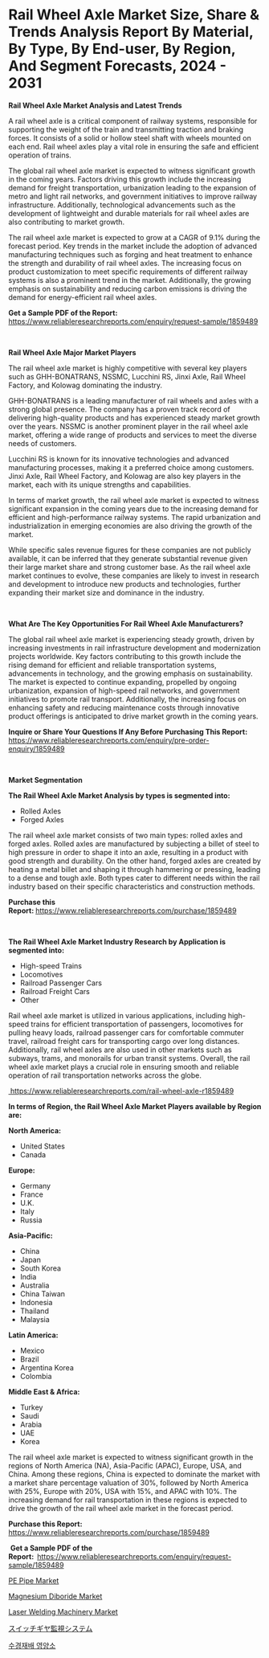 <p><h1>Rail Wheel Axle Market Size, Share & Trends Analysis Report By Material, By Type, By End-user, By Region, And Segment Forecasts, 2024 - 2031</h1></p><p><strong>Rail Wheel Axle Market Analysis and Latest Trends</strong></p>
<p><p>A rail wheel axle is a critical component of railway systems, responsible for supporting the weight of the train and transmitting traction and braking forces. It consists of a solid or hollow steel shaft with wheels mounted on each end. Rail wheel axles play a vital role in ensuring the safe and efficient operation of trains.</p><p>The global rail wheel axle market is expected to witness significant growth in the coming years. Factors driving this growth include the increasing demand for freight transportation, urbanization leading to the expansion of metro and light rail networks, and government initiatives to improve railway infrastructure. Additionally, technological advancements such as the development of lightweight and durable materials for rail wheel axles are also contributing to market growth.</p><p>The rail wheel axle market is expected to grow at a CAGR of 9.1% during the forecast period. Key trends in the market include the adoption of advanced manufacturing techniques such as forging and heat treatment to enhance the strength and durability of rail wheel axles. The increasing focus on product customization to meet specific requirements of different railway systems is also a prominent trend in the market. Additionally, the growing emphasis on sustainability and reducing carbon emissions is driving the demand for energy-efficient rail wheel axles.</p></p>
<p><strong>Get a Sample PDF of the Report:&nbsp;</strong> <a href="https://www.reliableresearchreports.com/enquiry/request-sample/1859489">https://www.reliableresearchreports.com/enquiry/request-sample/1859489</a></p>
<p>&nbsp;</p>
<p><strong>Rail Wheel Axle Major Market Players</strong></p>
<p><p>The rail wheel axle market is highly competitive with several key players such as GHH-BONATRANS, NSSMC, Lucchini RS, Jinxi Axle, Rail Wheel Factory, and Kolowag dominating the industry. </p><p>GHH-BONATRANS is a leading manufacturer of rail wheels and axles with a strong global presence. The company has a proven track record of delivering high-quality products and has experienced steady market growth over the years. NSSMC is another prominent player in the rail wheel axle market, offering a wide range of products and services to meet the diverse needs of customers. </p><p>Lucchini RS is known for its innovative technologies and advanced manufacturing processes, making it a preferred choice among customers. Jinxi Axle, Rail Wheel Factory, and Kolowag are also key players in the market, each with its unique strengths and capabilities. </p><p>In terms of market growth, the rail wheel axle market is expected to witness significant expansion in the coming years due to the increasing demand for efficient and high-performance railway systems. The rapid urbanization and industrialization in emerging economies are also driving the growth of the market. </p><p>While specific sales revenue figures for these companies are not publicly available, it can be inferred that they generate substantial revenue given their large market share and strong customer base. As the rail wheel axle market continues to evolve, these companies are likely to invest in research and development to introduce new products and technologies, further expanding their market size and dominance in the industry.</p></p>
<p>&nbsp;</p>
<p><strong>What Are The Key Opportunities For Rail Wheel Axle Manufacturers?</strong></p>
<p><p>The global rail wheel axle market is experiencing steady growth, driven by increasing investments in rail infrastructure development and modernization projects worldwide. Key factors contributing to this growth include the rising demand for efficient and reliable transportation systems, advancements in technology, and the growing emphasis on sustainability. The market is expected to continue expanding, propelled by ongoing urbanization, expansion of high-speed rail networks, and government initiatives to promote rail transport. Additionally, the increasing focus on enhancing safety and reducing maintenance costs through innovative product offerings is anticipated to drive market growth in the coming years.</p></p>
<p><strong>Inquire or Share Your Questions If Any Before Purchasing This Report:</strong> <a href="https://www.reliableresearchreports.com/enquiry/pre-order-enquiry/1859489">https://www.reliableresearchreports.com/enquiry/pre-order-enquiry/1859489</a></p>
<p>&nbsp;</p>
<p><strong>Market Segmentation</strong></p>
<p><strong>The Rail Wheel Axle Market Analysis by types is segmented into:</strong></p>
<p><ul><li>Rolled Axles</li><li>Forged Axles</li></ul></p>
<p><p>The rail wheel axle market consists of two main types: rolled axles and forged axles. Rolled axles are manufactured by subjecting a billet of steel to high pressure in order to shape it into an axle, resulting in a product with good strength and durability. On the other hand, forged axles are created by heating a metal billet and shaping it through hammering or pressing, leading to a dense and tough axle. Both types cater to different needs within the rail industry based on their specific characteristics and construction methods.</p></p>
<p><strong>Purchase this Report:&nbsp;</strong><a href="https://www.reliableresearchreports.com/purchase/1859489">https://www.reliableresearchreports.com/purchase/1859489</a></p>
<p>&nbsp;</p>
<p><strong>The Rail Wheel Axle Market Industry Research by Application is segmented into:</strong></p>
<p><ul><li>High-speed Trains</li><li>Locomotives</li><li>Railroad Passenger Cars</li><li>Railroad Freight Cars</li><li>Other</li></ul></p>
<p><p>Rail wheel axle market is utilized in various applications, including high-speed trains for efficient transportation of passengers, locomotives for pulling heavy loads, railroad passenger cars for comfortable commuter travel, railroad freight cars for transporting cargo over long distances. Additionally, rail wheel axles are also used in other markets such as subways, trams, and monorails for urban transit systems. Overall, the rail wheel axle market plays a crucial role in ensuring smooth and reliable operation of rail transportation networks across the globe.</p></p>
<p><a href="https://www.reliableresearchreports.com/rail-wheel-axle-r1859489">&nbsp;https://www.reliableresearchreports.com/rail-wheel-axle-r1859489</a></p>
<p><strong>In terms of Region, the Rail Wheel Axle Market Players available by Region are:</strong></p>
<p>
    <p> <strong> North America: </strong>
        <ul>
            <li>United States</li>
            <li>Canada</li>
        </ul>
        </p> 
    <p> <strong> Europe: </strong>
        <ul>
            <li>Germany</li>
            <li>France</li>
            <li>U.K.</li>
            <li>Italy</li>
            <li>Russia</li>
        </ul>
        </p> 
    <p> <strong> Asia-Pacific: </strong>
        <ul>
            <li>China</li>
            <li>Japan</li>
            <li>South Korea</li>
            <li>India</li>
            <li>Australia</li>
            <li>China Taiwan</li>
            <li>Indonesia</li>
            <li>Thailand</li>
            <li>Malaysia</li>
        </ul>
        </p> 
    <p> <strong> Latin America: </strong>
        <ul>
            <li>Mexico</li>
            <li>Brazil</li>
            <li>Argentina Korea</li>
            <li>Colombia</li>
        </ul>
        </p> 
    <p> <strong> Middle East & Africa: </strong>
        <ul>
            <li>Turkey</li>
            <li>Saudi</li>
            <li>Arabia</li>
            <li>UAE</li>
            <li>Korea</li>
        </ul>
    </p>
    </p>
<p><p>The rail wheel axle market is expected to witness significant growth in the regions of North America (NA), Asia-Pacific (APAC), Europe, USA, and China. Among these regions, China is expected to dominate the market with a market share percentage valuation of 30%, followed by North America with 25%, Europe with 20%, USA with 15%, and APAC with 10%. The increasing demand for rail transportation in these regions is expected to drive the growth of the rail wheel axle market in the forecast period.</p></p>
<p><strong>Purchase this Report: </strong><a href="https://www.reliableresearchreports.com/purchase/1859489">https://www.reliableresearchreports.com/purchase/1859489</a></p>
<p>&nbsp;<strong>Get a Sample PDF of the Report:&nbsp;&nbsp;</strong><a href="https://www.reliableresearchreports.com/enquiry/request-sample/1859489">https://www.reliableresearchreports.com/enquiry/request-sample/1859489</a></p>
<p><strong></strong></p>
<p><p><a href="https://issuu.com/reportprime-2/docs/pe-pipe-market-size-2030.pptx">PE Pipe Market</a></p><p><a href="https://issuu.com/reportprime-2/docs/magnesium-diboride-market-size-2030.pptx">Magnesium Diboride Market</a></p><p><a href="https://github.com/yoshih12/Market-Research-Report-List-2/blob/main/laser-welding-machinery-market.md">Laser Welding Machinery Market</a></p><p><a href="https://medium.com/@diegomoen2016/%E3%82%B9%E3%82%A4%E3%83%83%E3%83%81%E3%82%AE%E3%82%A2%E3%83%A2%E3%83%8B%E3%82%BF%E3%83%AA%E3%83%B3%E3%82%B0%E3%82%B7%E3%82%B9%E3%83%86%E3%83%A0%E5%B8%82%E5%A0%B4-2031%E5%B9%B4%E3%81%BE%E3%81%A7%E3%81%AE%E3%83%88%E3%83%AC%E3%83%B3%E3%83%89-%E4%BA%88%E6%B8%AC-%E7%AB%B6%E5%90%88%E5%88%86%E6%9E%90-1777a72e6cb6">スイッチギヤ監視システム</a></p><p><a href="https://github.com/nuekbpymrrz5/Market-Research-Report-List-1/blob/main/132802720061.md">수경재배 영양소</a></p></p>